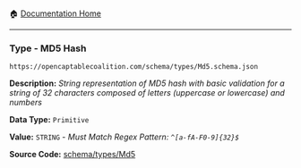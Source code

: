 :house: [Documentation Home](/README.md)

---

### Type - MD5 Hash

`https://opencaptablecoalition.com/schema/types/Md5.schema.json`

**Description:** _String representation of MD5 hash with basic validation for a string of 32 characters composed of letters (uppercase or lowercase) and numbers_

**Data Type:** `Primitive`

**Value:** `STRING` - _Must Match Regex Pattern: `^[a-fA-F0-9]{32}$`_

**Source Code:** [schema/types/Md5](/schema/types/Md5.schema.json)

